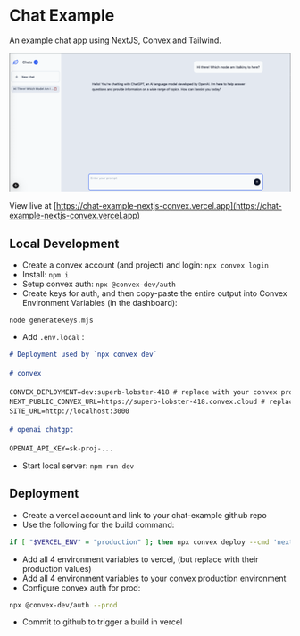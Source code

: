 # Chat Example

An example chat app using NextJS, Convex and Tailwind.

![UI](ui.png "UI")

View live at [https://chat-example-nextjs-convex.vercel.app](https://chat-example-nextjs-convex.vercel.app)

## Local Development

- Create a convex account (and project) and login: `npx convex login`
- Install: `npm i`
- Setup convex auth: `npx @convex-dev/auth`
- Create keys for auth, and then copy-paste the entire output into Convex Environment Variables (in the dashboard):

```
node generateKeys.mjs
```

- Add `.env.local` :

```markdown
# Deployment used by `npx convex dev`

# convex

CONVEX_DEPLOYMENT=dev:superb-lobster-418 # replace with your convex project-environment name
NEXT_PUBLIC_CONVEX_URL=https://superb-lobster-418.convex.cloud # replace with your convex project-environment name
SITE_URL=http://localhost:3000

# openai chatgpt

OPENAI_API_KEY=sk-proj-...
```

- Start local server: `npm run dev`

## Deployment

- Create a vercel account and link to your chat-example github repo
- Use the following for the build command:

```bash
if [ "$VERCEL_ENV" = "production" ]; then npx convex deploy --cmd 'next build' && npx convex run migrations:runAll --prod; else npm run build; fi
```

- Add all 4 environment variables to vercel, (but replace with their production values)
- Add all 4 environment variables to your convex production environment
- Configure convex auth for prod:

```bash
npx @convex-dev/auth --prod
```

- Commit to github to trigger a build in vercel
